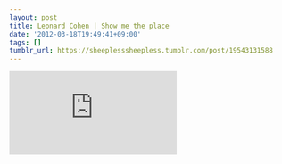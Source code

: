 ```yaml
---
layout: post
title: Leonard Cohen | Show me the place
date: '2012-03-18T19:49:41+09:00'
tags: []
tumblr_url: https://sheeplesssheepless.tumblr.com/post/19543131588
---
```

<iframe src="https://www.youtube.com/embed/rr42uMJ9_fs" frameborder="0"></iframe>
